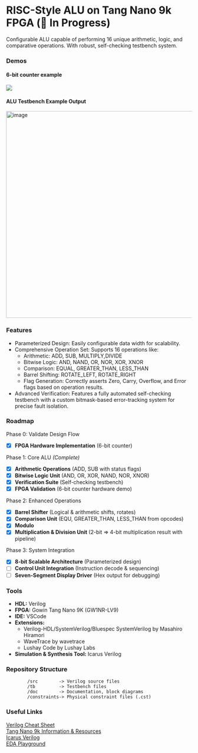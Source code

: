# RISC-Style ALU on Tang Nano 9k FPGA (🚧 In Progress)
Configurable ALU capable of performing 16 unique arithmetic, logic, and comparative operations. With robust, self-checking testbench system.

### Demos
#### 6-bit counter example
[](https://github.com/user-attachments/assets/b11a7958-a44b-474c-aaa3-fad2576f609f)

![](https://github.com/user-attachments/assets/b11a7958-a44b-474c-aaa3-fad2576f609f)

#### ALU Testbench Example Output
<img width="682" height="560" alt="image" src="https://github.com/user-attachments/assets/19c8f14d-b32d-4556-b3c8-e866fd7687b4" />

### Features
* Parameterized Design: Easily configurable data width for scalability.
* Comprehensive Operation Set: Supports 16 operations like:<br>
  * Arithmetic: ADD, SUB, MULTIPLY,DIVIDE <br>
  * Bitwise Logic: AND, NAND, OR, NOR, XOR, XNOR <br>
  * Comparison: EQUAL, GREATER_THAN, LESS_THAN<br>
  * Barrel Shifting: ROTATE_LEFT, ROTATE_RIGHT <br>
  * Flag Generation: Correctly asserts Zero, Carry, Overflow, and Error flags based on operation results. <br>
* Advanced Verification: Features a fully automated self-checking testbench with a custom bitmask-based error-tracking system for precise fault isolation.

### Roadmap
Phase 0: Validate Design Flow
- [x] **FPGA Hardware Implementation** (6-bit counter)

Phase 1: Core ALU _(Complete)_
- [x] **Arithmetic Operations** (ADD, SUB with status flags)
- [x] **Bitwise Logic Unit** (AND, OR, XOR, NAND, NOR, XNOR)
- [x] **Verification Suite** (Self-checking testbench)
- [x] **FPGA Validation** (6-bit counter hardware demo)
      
Phase 2: Enhanced Operations
- [x] **Barrel Shifter** (Logical & arithmetic shifts, rotates)
- [x] **Comparison Unit** (EQU, GREATER_THAN, LESS_THAN from opcodes)
- [x] **Modulo**
- [x] **Multiplication & Division Unit** (2-bit => 4-bit multiplication result with pipeline)

Phase 3: System Integration
- [x] **8-bit Scalable Architecture** (Parameterized design)
- [ ] **Control Unit Integration** (Instruction decode & sequencing)
- [ ] **Seven-Segment Display Driver** (Hex output for debugging)

### Tools
- **HDL:** Verilog
- **FPGA:** Gowin Tang Nano 9K (GW1NR-LV9)
- **IDE:** VSCode
- **Extensions:** <br>
  - Verilog-HDL/SystemVerilog/Bluespec SystemVerilog by Masahiro Hiramori <br>
  - WaveTrace by wavetrace <br>
  - Lushay Code by Lushay Labs <br>
- **Simulation & Synthesis Tool:** Icarus Verilog

### Repository Structure
```
        /src        -> Verilog source files
        /tb         -> Testbench files
        /doc        -> Documentation, block diagrams
        /constraints-> Physical constraint files (.cst)
```
### Useful Links
[Verilog Cheat Sheet](https://cheatsheetshero.com/user/all/476-verilog-cheatsheet.pdf) <br>
[Tang Nano 9k Information & Resources](https://wiki.sipeed.com/hardware/en/tang/Tang-Nano-9K/Nano-9K.html) <br>
[Icarus Verilog](https://steveicarus.github.io/iverilog/) <br>
[EDA Playground](https://www.edaplayground.com/)
